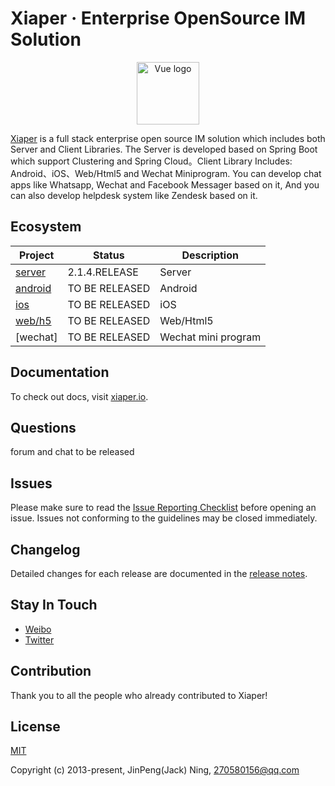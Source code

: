 # Xiaper · Enterprise OpenSource IM Solution

<p align="center">
  <a href="http://www.xiaper.io" target="_blank" rel="noopener noreferrer">
    <img width="100" src="http://xiaper.io/xiaper.io/xiaper.png" alt="Vue logo">
  </a>
</p>

<p align="center"></p>

[Xiaper](http://www.xiaper.io) is a full stack enterprise open source IM solution which includes both Server and Client Libraries.
The Server is developed based on Spring Boot which support Clustering and Spring Cloud。Client Library Includes: Android、iOS、Web/Html5 and Wechat Miniprogram.
You can develop chat apps like Whatsapp, Wechat and Facebook Messager based on it, And you can also develop helpdesk system like Zendesk
based on it.

## Ecosystem

| Project | Status | Description |
|---------|--------|-------------|
| [server] | 2.1.4.RELEASE | Server |
| [android] | TO BE RELEASED | Android |
| [ios] | TO BE RELEASED | iOS |
| [web/h5] | TO BE RELEASED | Web/Html5 |
| [wechat] | TO BE RELEASED | Wechat mini program |

[server]: https://github.com/xiaper/server
[android]: https://github.com/xiaper/android
[ios]: https://github.com/xiaper/ios
[web/h5]: https://github.com/xiaper/web
[miniprogram]: https://github.com/xiaper/miniprogram

## Documentation

To check out docs, visit [xiaper.io](http://xiaper.io).

## Questions

forum and chat to be released

## Issues

Please make sure to read the [Issue Reporting Checklist](https://github.com/xiaper/server/blob/dev/.github/CONTRIBUTING.md#issue-reporting-guidelines) before opening an issue. Issues not conforming to the guidelines may be closed immediately.

## Changelog

Detailed changes for each release are documented in the [release notes](https://github.com/xiaper/server/releases).

## Stay In Touch

- [Weibo](https://weibo.com/ningjinpeng)
- [Twitter](https://twitter.com/jackning8)

## Contribution

Thank you to all the people who already contributed to Xiaper!

## License

[MIT](http://opensource.org/licenses/MIT)

Copyright (c) 2013-present, JinPeng(Jack) Ning, 270580156@qq.com


  